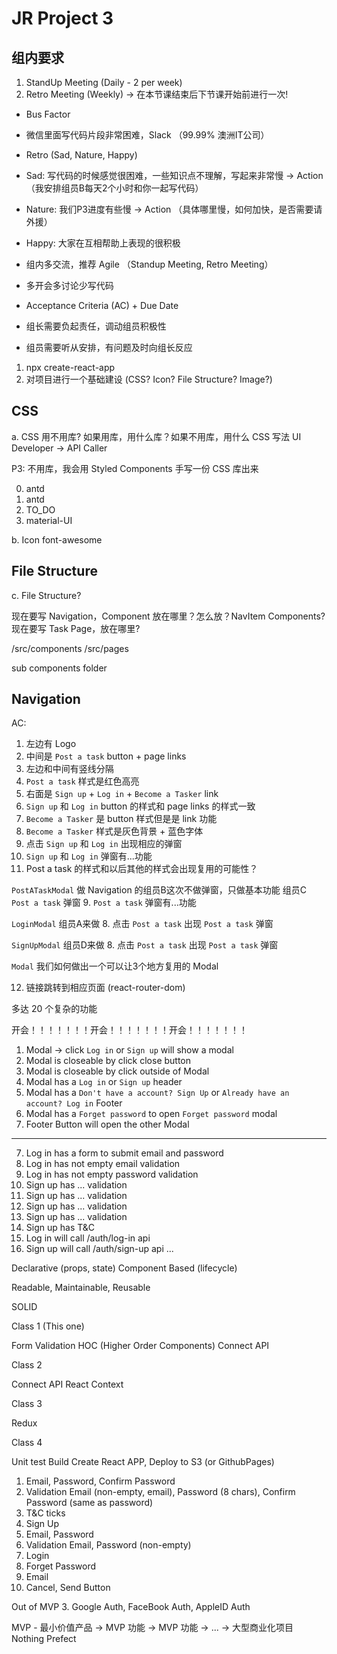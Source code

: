 # JR Project 3

## 组内要求

1. StandUp Meeting (Daily - 2 per week)
2. Retro Meeting (Weekly) -> 在本节课结束后下节课开始前进行一次!

- Bus Factor
- 微信里面写代码片段非常困难，Slack （99.99% 澳洲IT公司）
- Retro (Sad, Nature, Happy)
- Sad: 写代码的时候感觉很困难，一些知识点不理解，写起来非常慢 -> Action （我安排组员B每天2个小时和你一起写代码）
- Nature: 我们P3进度有些慢 -> Action （具体哪里慢，如何加快，是否需要请外援）
- Happy: 大家在互相帮助上表现的很积极

- 组内多交流，推荐 Agile （Standup Meeting, Retro Meeting）
- 多开会多讨论少写代码
- Acceptance Criteria (AC) + Due Date
- 组长需要负起责任，调动组员积极性
- 组员需要听从安排，有问题及时向组长反应

1. npx create-react-app
2. 对项目进行一个基础建设 (CSS? Icon? File Structure? Image?)

## CSS
a. CSS 用不用库? 如果用库，用什么库？如果不用库，用什么 CSS 写法
UI Developer -> API Caller

P3: 不用库，我会用 Styled Components 手写一份 CSS 库出来

0. antd
1. antd
2. TO_DO
3. material-UI

b. Icon
font-awesome

## File Structure
c. File Structure?

现在要写 Navigation，Component 放在哪里？怎么放？NavItem Components?
现在要写 Task Page，放在哪里?

/src/components
/src/pages

sub components folder

## Navigation 

AC:

1. 左边有 Logo
2. 中间是 `Post a task` button + page links
3. 左边和中间有竖线分隔
4. `Post a task` 样式是红色高亮
5. 右面是 `Sign up` + `Log in` + `Become a Tasker` link
6. `Sign up` 和 `Log in` button 的样式和 page links 的样式一致
8. `Become a Tasker` 是 button 样式但是是 link 功能
7. `Become a Tasker` 样式是灰色背景 + 蓝色字体
10. 点击 `Sign up` 和 `Log in` 出现相应的弹窗
11. `Sign up` 和 `Log in` 弹窗有...功能
13. Post a task 的样式和以后其他的样式会出现复用的可能性？

`PostATaskModal`
做 Navigation 的组员B这次不做弹窗，只做基本功能
组员C `Post a task` 弹窗
9. `Post a task` 弹窗有...功能

`LoginModal`
组员A来做
8. 点击 `Post a task` 出现 `Post a task` 弹窗

`SignUpModal`
组员D来做
8. 点击 `Post a task` 出现 `Post a task` 弹窗

`Modal`
我们如何做出一个可以让3个地方复用的 Modal

12. 链接跳转到相应页面 (react-router-dom)

多达 20 个复杂的功能

开会！！！！！！！开会！！！！！！！开会！！！！！！！

1. Modal -> click `Log in` or `Sign up` will show a modal
2. Modal is closeable by click close button
3. Modal is closeable by click outside of Modal
4. Modal has a `Log in` or `Sign up` header
5. Modal has a `Don't have a account? Sign Up` or `Already have an account? Log in` Footer
6. Modal has a `Forget password` to open `Forget password` modal
7. Footer Button will open the other Modal

---

7. Log in has a form to submit email and password
8. Log in has not empty email validation
9. Log in has not empty password validation
10. Sign up has ... validation
11. Sign up has ... validation
12. Sign up has ... validation
13. Sign up has ... validation
14. Sign up has T&C
15. Log in will call /auth/log-in api
16. Sign up will call /auth/sign-up api
...

Declarative (props, state)
Component Based (lifecycle)

Readable, Maintainable, Reusable

SOLID

Class 1 (This one)

Form Validation
HOC (Higher Order Components)
Connect API

Class 2

Connect API
React Context

Class 3

Redux

Class 4

Unit test
Build Create React APP, Deploy to S3 (or GithubPages)

1. Email, Password, Confirm Password
2. Validation Email (non-empty, email), Password (8 chars), Confirm Password (same as password)
4. T&C ticks
5. Sign Up
6. Email, Password
7. Validation Email, Password (non-empty)
8. Login
9. Forget Password
10. Email
11. Cancel, Send Button

Out of MVP
3. Google Auth, FaceBook Auth, AppleID Auth


MVP - 最小价值产品 -> MVP 功能 -> MVP 功能 -> ... -> 大型商业化项目
Nothing Prefect

